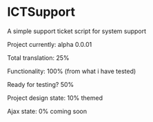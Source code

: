 # ICTSupport
A simple support ticket script for system support

Project currently: alpha 0.0.01

Total translation: 25%

Functionality: 100% (from what i have tested)

Ready for testing? 50%

Project design state: 10% themed

Ajax state: 0% coming soon
